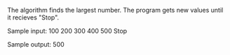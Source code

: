 The algorithm finds the largest number. The program gets new values until it recieves "Stop".

Sample input:
100
200
300
400
500
Stop

Sample output:
500
